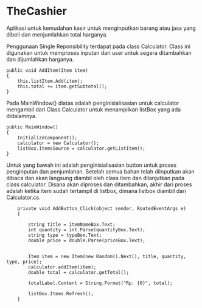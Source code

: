# TheCashier
Aplikasi untuk kemudahan kasir untuk menginputkan barang atau jasa yang dibeli dan menjumlahkan total harganya.

Penggunaan Single Reponsibility terdapat pada class Calculator. Class ini digunakan untuk memproses inputan dari user untuk segera ditambahkan dan dijumlahkan harganya.

    public void AddItem(Item item)
    {
        this.listItem.Add(item);
        this.total += item.getSubtotal();
    }
    
Pada MainWindow() diatas adalah penginisialisasian untuk calculator mengambil dari Class Calculator untuk menampilkan listBox yang ada didalamnya.

    public MainWindow()
    {
        InitializeComponent();
        calculator = new Calculator();
        listBox.ItemsSource = calculator.getListItem();
    }
    
Untuk yang bawah ini adalah penginisialisasian button untuk proses penginputan dan penjumlahan. Setelah semua bahan telah diinputkan akan dibaca dan akan langsung diambil oleh class item dan dilanjutkan pada class calculator. Disana akan diproses dan ditambahkan, akhir dari proses adalah ketika item sudah tertampil di listbox, dimana listbox diambil dari Calculator.cs.

        private void AddButton_Click(object sender, RoutedEventArgs e)
        {

            string title = itemNameBox.Text;
            int quantity = int.Parse(quantityBox.Text);
            string type = typeBox.Text;
            double price = double.Parse(priceBox.Text);


            Item item = new Item(new Random().Next(), title, quantity, type, price);
            calculator.addItem(item);
            double total = calculator.getTotal();

            totalLabel.Content = String.Format("Rp. {0}", total);

            listBox.Items.Refresh();
        }
